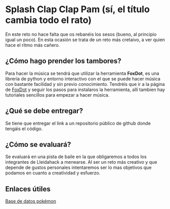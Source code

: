 # Splash Clap Clap Pam (sí, el título cambia todo el rato)
En este reto no hace falta que os rebanéis los sesos (bueno, al principio igual un poco). En esta ocasión se trata de un reto más
cretaivo, a ver quien hace el ritmo más cañero.

## ¿Cómo hago prender los tambores?
Para hacer la música se tendrá que utilizar la herramienta **FoxDot**, es una librería de python y entorno interactivo con el que
se puede hacer música con bastante facilidad y sin previo conocimiento. Tendréis que ir a la página de [FoxDot](foxdot.org) y seguir
los pasos para instalaros la herramienta, allí tambien hay tutoriales sencillos para empezar a hacer música.

## ¿Qué se debe entregar? 
Se tiene que entregar el link a un repositorio público de github donde tengáis el código.

## ¿Cómo se evaluará?
Se evaluará en una pista de baile en la que obligaremos a todos los integrantes de Lleidahack a menearse. Al ser un reto más creativo
y que depende de gustos personales intentaremos ser lo mas objetivos que podamos en cuanto a creatividad y esfuerzo.

##  Enlaces útiles 

[Base de datos pokémon](https://foxdot.org/)

